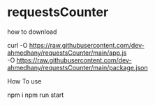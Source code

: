 ﻿# requestsCounter

how to download

curl -O https://raw.githubusercontent.com/dev-ahmedhany/requestsCounter/main/app.js \
     -O https://raw.githubusercontent.com/dev-ahmedhany/requestsCounter/main/package.json


How To use

npm i
npm run start
